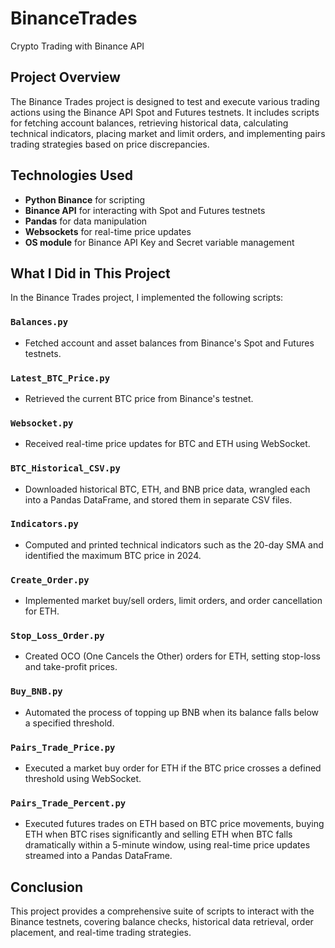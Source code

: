 # BinanceTrades
Crypto Trading with Binance API

## Project Overview
The Binance Trades project is designed to test and execute various trading actions using the Binance API Spot and Futures testnets. It includes scripts for fetching account balances, retrieving historical data, calculating technical indicators, placing market and limit orders, and implementing pairs trading strategies based on price discrepancies.

## Technologies Used
- **Python Binance** for scripting
- **Binance API** for interacting with Spot and Futures testnets
- **Pandas** for data manipulation
- **Websockets** for real-time price updates
- **OS module** for Binance API Key and Secret variable management

## What I Did in This Project
In the Binance Trades project, I implemented the following scripts:

### `Balances.py`
- Fetched account and asset balances from Binance's Spot and Futures testnets.

### `Latest_BTC_Price.py`
- Retrieved the current BTC price from Binance's testnet.

### `Websocket.py`
- Received real-time price updates for BTC and ETH using WebSocket.

### `BTC_Historical_CSV.py`
- Downloaded historical BTC, ETH, and BNB price data, wrangled each into a Pandas DataFrame, and stored them in separate CSV files.

### `Indicators.py`
- Computed and printed technical indicators such as the 20-day SMA and identified the maximum BTC price in 2024.

### `Create_Order.py`
- Implemented market buy/sell orders, limit orders, and order cancellation for ETH.

### `Stop_Loss_Order.py`
- Created OCO (One Cancels the Other) orders for ETH, setting stop-loss and take-profit prices.

### `Buy_BNB.py`
- Automated the process of topping up BNB when its balance falls below a specified threshold.

### `Pairs_Trade_Price.py`
- Executed a market buy order for ETH if the BTC price crosses a defined threshold using WebSocket.

### `Pairs_Trade_Percent.py`
- Executed futures trades on ETH based on BTC price movements, buying ETH when BTC rises significantly and selling ETH when BTC falls dramatically within a 5-minute window, using real-time price updates streamed into a Pandas DataFrame.

## Conclusion
This project provides a comprehensive suite of scripts to interact with the Binance testnets, covering balance checks, historical data retrieval, order placement, and real-time trading strategies.
